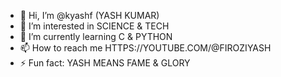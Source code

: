 - 👋 Hi, I’m @kyashf (YASH KUMAR)
- 👀 I’m interested in SCIENCE & TECH
- 🌱 I’m currently learning C & PYTHON
- 📫 How to reach me HTTPS://YOUTUBE.COM/@FIROZIYASH
- ⚡ Fun fact: YASH MEANS FAME & GLORY

